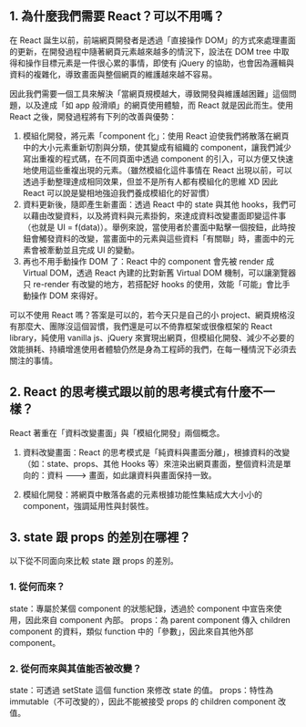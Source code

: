 ## 1. 為什麼我們需要 React？可以不用嗎？
在 React 誕生以前，前端網頁開發者是透過「直接操作 DOM」的方式來處理畫面的更新，在開發過程中隨著網頁元素越來越多的情況下，設法在 DOM tree 中取得和操作目標元素是一件很心累的事情，即使有 jQuery 的協助，也會因為邏輯與資料的複雜化，導致畫面與整個網頁的維護越來越不容易。

因此我們需要一個工具來解決「當網頁規模越大，導致開發與維護越困難」這個問題，以及達成「如 app 般滑順」的網頁使用體驗，而 React 就是因此而生。使用 React 之後，開發過程將有下列的改善與優勢：

1. 模組化開發，將元素「component 化」：使用 React 迫使我們將散落在網頁中的大小元素重新切割與分類，使其變成有組織的 component，讓我們減少寫出重複的程式碼，在不同頁面中透過 component 的引入，可以方便又快速地使用這些重複出現的元素。（雖然模組化這件事情在 React 出現以前，可以透過手動整理達成相同效果，但並不是所有人都有模組化的思維 XD 因此 React 可以說是變相地強迫我們養成模組化的好習慣）
2. 資料更新後，隨即產生新畫面：透過 React 中的 state 與其他 hooks，我們可以藉由改變資料，以及將資料與元素掛鉤，來達成資料改變畫面即變這件事（也就是 UI = f(data)）。舉例來說，當使用者於畫面中點擊一個按鈕，此時按鈕會觸發資料的改變，當畫面中的元素與這些資料「有關聯」時，畫面中的元素會被牽動並且完成 UI 的變動。
3. 再也不用手動操作 DOM 了：React 中的 component 會先被 render 成 Virtual DOM，透過 React 內建的比對新舊 Virtual DOM 機制，可以讓瀏覽器只 re-render 有改變的地方，若搭配好 hooks 的使用，效能「可能」會比手動操作 DOM 來得好。

可以不使用 React 嗎？答案是可以的，若今天只是自己的小 project、網頁規格沒有那麼大、團隊沒這個習慣，我們還是可以不倚靠框架或很像框架的 React library，純使用 vanilla js、jQuery 來實現出網頁，但模組化開發、減少不必要的效能損耗、持續增進使用者體驗仍然是身為工程師的我們，在每一種情況下必須去關注的事情。

## 2. React 的思考模式跟以前的思考模式有什麼不一樣？

React 著重在「資料改變畫面」與「模組化開發」兩個概念。

1. 資料改變畫面：React 的思考模式是「純資料與畫面分離」，根據資料的改變（如：state、props、其他 Hooks 等）來渲染出網頁畫面，整個資料流是單向的：資料 ---> 畫面，如此讓資料與畫面保持一致。

2. 模組化開發：將網頁中散落各處的元素根據功能性集結成大大小小的 component，強調延用性與封裝性。

## 3. state 跟 props 的差別在哪裡？
以下從不同面向來比較 state 跟 props 的差別。

### 1. 從何而來？
state：專屬於某個 component 的狀態紀錄，透過於 component 中宣告來使用，因此來自 component 內部。
props：為 parent component 傳入 children component 的資料，類似 function 中的「參數」，因此來自其他外部 component。

### 2. 從何而來與其值能否被改變？
state：可透過 setState 這個 function 來修改 state 的值。
props：特性為 immutable（不可改變的），因此不能被接受 props 的 children component 改值。
